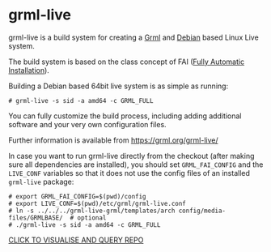 grml-live
=========

grml-live is a build system for creating a [Grml](https://grml.org/) and [Debian](https://www.debian.org/) based Linux Live system.

The build system is based on the class concept of FAI ([Fully Automatic Installation](https://fai-project.org/)).

Building a Debian based 64bit live system is as simple as running:

    # grml-live -s sid -a amd64 -c GRML_FULL

You can fully customize the build process, including adding
additional software and your very own configuration files.

Further information is available from https://grml.org/grml-live/

In case you want to run grml-live directly from the checkout
(after making sure all dependencies are installed), you should
set `GRML_FAI_CONFIG` and the `LIVE_CONF` variables so that it
does not use the config files of an installed `grml-live` package:

    # export GRML_FAI_CONFIG=$(pwd)/config
    # export LIVE_CONF=$(pwd)/etc/grml/grml-live.conf
    # ln -s ../../../grml-live-grml/templates/arch config/media-files/GRMLBASE/  # optional
    # ./grml-live -s sid -a amd64 -c GRML_FULL

[CLICK TO VISUALISE AND QUERY REPO](https://repomapr.com/grml/grml-live)
